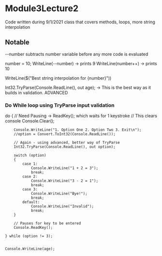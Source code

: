# Module3Lecture2 #
Code written during 9/1/2021 class that covers methods, loops, more string interpolation

## Notable ##
--number subtracts number variable before any more code is evaluated

number = 10;
WriteLine(--number) -> prints 9
WriteLine(number++) -> prints 10

WriteLine($("Best string interpolation for {number}"))

Int32.TryParse(Console.ReadLine(), out age);  ->  This is the best way as it builds in validation. ADVANCED


### Do While loop using TryParse input validation ###
do
    {
        // Need Pausing -> ReadKey(); which waits for 1 keystroke
        // This clears console
        Console.Clear();
        
        Console.WriteLine("1. Option One 2. Option Two 3. Exit\n");
        //option = Convert.ToInt32(Console.ReadLine());

        // Again - using advanced, better way of TryParse
        Int32.TryParse(Console.ReadLine(), out option);

        switch (option)
        {
            case 1:
                Console.WriteLine("1 + 2 = 3");
                break;
            case 2:
                Console.WriteLine("3 - 2 = 1");
                break;
            case 3:
                Console.WriteLine("Bye!");
                break;
            default:
                Console.WriteLine("Invalid");
                break;
        }

        // Pauses for key to be entered
        Console.ReadKey();
        
    } while (option != 3);


    Console.WriteLine(age);
